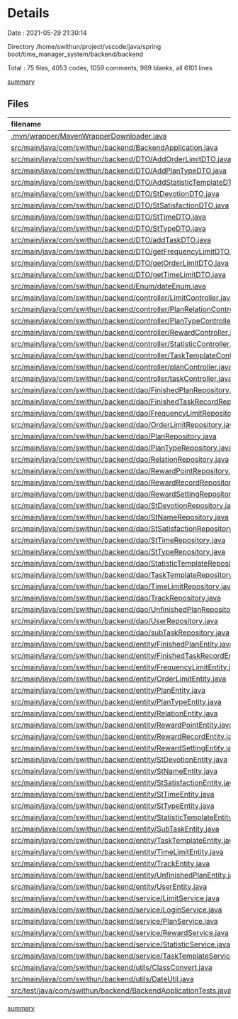 # Details

Date : 2021-05-29 21:30:14

Directory /home/swithun/project/vscode/java/spring boot/time_manager_system/backend/backend

Total : 75 files,  4053 codes, 1059 comments, 989 blanks, all 6101 lines

[summary](results.md)

## Files
| filename | language | code | comment | blank | total |
| :--- | :--- | ---: | ---: | ---: | ---: |
| [.mvn/wrapper/MavenWrapperDownloader.java](/.mvn/wrapper/MavenWrapperDownloader.java) | java | 76 | 31 | 11 | 118 |
| [src/main/java/com/swithun/backend/BackendApplication.java](/src/main/java/com/swithun/backend/BackendApplication.java) | java | 9 | 0 | 5 | 14 |
| [src/main/java/com/swithun/backend/DTO/AddOrderLimitDTO.java](/src/main/java/com/swithun/backend/DTO/AddOrderLimitDTO.java) | java | 29 | 18 | 2 | 49 |
| [src/main/java/com/swithun/backend/DTO/AddPlanTypeDTO.java](/src/main/java/com/swithun/backend/DTO/AddPlanTypeDTO.java) | java | 20 | 9 | 6 | 35 |
| [src/main/java/com/swithun/backend/DTO/AddStatisticTemplateDTO.java](/src/main/java/com/swithun/backend/DTO/AddStatisticTemplateDTO.java) | java | 53 | 9 | 4 | 66 |
| [src/main/java/com/swithun/backend/DTO/StDevotionDTO.java](/src/main/java/com/swithun/backend/DTO/StDevotionDTO.java) | java | 17 | 9 | 1 | 27 |
| [src/main/java/com/swithun/backend/DTO/StSatisfactionDTO.java](/src/main/java/com/swithun/backend/DTO/StSatisfactionDTO.java) | java | 17 | 9 | 1 | 27 |
| [src/main/java/com/swithun/backend/DTO/StTimeDTO.java](/src/main/java/com/swithun/backend/DTO/StTimeDTO.java) | java | 32 | 9 | 2 | 43 |
| [src/main/java/com/swithun/backend/DTO/StTypeDTO.java](/src/main/java/com/swithun/backend/DTO/StTypeDTO.java) | java | 17 | 9 | 1 | 27 |
| [src/main/java/com/swithun/backend/DTO/addTaskDTO.java](/src/main/java/com/swithun/backend/DTO/addTaskDTO.java) | java | 85 | 18 | 4 | 107 |
| [src/main/java/com/swithun/backend/DTO/getFrequencyLimitDTO.java](/src/main/java/com/swithun/backend/DTO/getFrequencyLimitDTO.java) | java | 48 | 18 | 3 | 69 |
| [src/main/java/com/swithun/backend/DTO/getOrderLimitDTO.java](/src/main/java/com/swithun/backend/DTO/getOrderLimitDTO.java) | java | 38 | 9 | 11 | 58 |
| [src/main/java/com/swithun/backend/DTO/getTimeLimitDTO.java](/src/main/java/com/swithun/backend/DTO/getTimeLimitDTO.java) | java | 40 | 18 | 3 | 61 |
| [src/main/java/com/swithun/backend/Enum/dateEnum.java](/src/main/java/com/swithun/backend/Enum/dateEnum.java) | java | 6 | 9 | 3 | 18 |
| [src/main/java/com/swithun/backend/controller/LimitController.java](/src/main/java/com/swithun/backend/controller/LimitController.java) | java | 96 | 18 | 24 | 138 |
| [src/main/java/com/swithun/backend/controller/PlanRelationController.java](/src/main/java/com/swithun/backend/controller/PlanRelationController.java) | java | 28 | 15 | 8 | 51 |
| [src/main/java/com/swithun/backend/controller/PlanTypeController.java](/src/main/java/com/swithun/backend/controller/PlanTypeController.java) | java | 43 | 9 | 10 | 62 |
| [src/main/java/com/swithun/backend/controller/RewardController.java](/src/main/java/com/swithun/backend/controller/RewardController.java) | java | 40 | 24 | 15 | 79 |
| [src/main/java/com/swithun/backend/controller/StatisticController.java](/src/main/java/com/swithun/backend/controller/StatisticController.java) | java | 42 | 27 | 16 | 85 |
| [src/main/java/com/swithun/backend/controller/TaskTemplateController.java](/src/main/java/com/swithun/backend/controller/TaskTemplateController.java) | java | 44 | 18 | 14 | 76 |
| [src/main/java/com/swithun/backend/controller/planController.java](/src/main/java/com/swithun/backend/controller/planController.java) | java | 70 | 28 | 23 | 121 |
| [src/main/java/com/swithun/backend/controller/taskController.java](/src/main/java/com/swithun/backend/controller/taskController.java) | java | 45 | 15 | 13 | 73 |
| [src/main/java/com/swithun/backend/dao/FinishedPlanRepository.java](/src/main/java/com/swithun/backend/dao/FinishedPlanRepository.java) | java | 7 | 18 | 5 | 30 |
| [src/main/java/com/swithun/backend/dao/FinishedTaskRecordRepository.java](/src/main/java/com/swithun/backend/dao/FinishedTaskRecordRepository.java) | java | 8 | 9 | 4 | 21 |
| [src/main/java/com/swithun/backend/dao/FrequencyLimitRepository.java](/src/main/java/com/swithun/backend/dao/FrequencyLimitRepository.java) | java | 8 | 9 | 5 | 22 |
| [src/main/java/com/swithun/backend/dao/OrderLimitRepository.java](/src/main/java/com/swithun/backend/dao/OrderLimitRepository.java) | java | 10 | 9 | 3 | 22 |
| [src/main/java/com/swithun/backend/dao/PlanRepository.java](/src/main/java/com/swithun/backend/dao/PlanRepository.java) | java | 14 | 36 | 6 | 56 |
| [src/main/java/com/swithun/backend/dao/PlanTypeRepository.java](/src/main/java/com/swithun/backend/dao/PlanTypeRepository.java) | java | 12 | 9 | 5 | 26 |
| [src/main/java/com/swithun/backend/dao/RelationRepository.java](/src/main/java/com/swithun/backend/dao/RelationRepository.java) | java | 14 | 18 | 6 | 38 |
| [src/main/java/com/swithun/backend/dao/RewardPointRepository.java](/src/main/java/com/swithun/backend/dao/RewardPointRepository.java) | java | 5 | 9 | 5 | 19 |
| [src/main/java/com/swithun/backend/dao/RewardRecordRepository.java](/src/main/java/com/swithun/backend/dao/RewardRecordRepository.java) | java | 5 | 15 | 5 | 25 |
| [src/main/java/com/swithun/backend/dao/RewardSettingRepository.java](/src/main/java/com/swithun/backend/dao/RewardSettingRepository.java) | java | 5 | 24 | 5 | 34 |
| [src/main/java/com/swithun/backend/dao/StDevotionRepository.java](/src/main/java/com/swithun/backend/dao/StDevotionRepository.java) | java | 9 | 9 | 6 | 24 |
| [src/main/java/com/swithun/backend/dao/StNameRepository.java](/src/main/java/com/swithun/backend/dao/StNameRepository.java) | java | 9 | 9 | 6 | 24 |
| [src/main/java/com/swithun/backend/dao/StSatisfactionRepository.java](/src/main/java/com/swithun/backend/dao/StSatisfactionRepository.java) | java | 9 | 9 | 6 | 24 |
| [src/main/java/com/swithun/backend/dao/StTimeRepository.java](/src/main/java/com/swithun/backend/dao/StTimeRepository.java) | java | 9 | 18 | 4 | 31 |
| [src/main/java/com/swithun/backend/dao/StTypeRepository.java](/src/main/java/com/swithun/backend/dao/StTypeRepository.java) | java | 9 | 9 | 6 | 24 |
| [src/main/java/com/swithun/backend/dao/StatisticTemplateRepository.java](/src/main/java/com/swithun/backend/dao/StatisticTemplateRepository.java) | java | 7 | 9 | 5 | 21 |
| [src/main/java/com/swithun/backend/dao/TaskTemplateRepository.java](/src/main/java/com/swithun/backend/dao/TaskTemplateRepository.java) | java | 7 | 18 | 5 | 30 |
| [src/main/java/com/swithun/backend/dao/TimeLimitRepository.java](/src/main/java/com/swithun/backend/dao/TimeLimitRepository.java) | java | 8 | 18 | 5 | 31 |
| [src/main/java/com/swithun/backend/dao/TrackRepository.java](/src/main/java/com/swithun/backend/dao/TrackRepository.java) | java | 7 | 18 | 5 | 30 |
| [src/main/java/com/swithun/backend/dao/UnfinishedPlanRepository.java](/src/main/java/com/swithun/backend/dao/UnfinishedPlanRepository.java) | java | 12 | 9 | 3 | 24 |
| [src/main/java/com/swithun/backend/dao/UserRepository.java](/src/main/java/com/swithun/backend/dao/UserRepository.java) | java | 8 | 0 | 4 | 12 |
| [src/main/java/com/swithun/backend/dao/subTaskRepository.java](/src/main/java/com/swithun/backend/dao/subTaskRepository.java) | java | 17 | 18 | 5 | 40 |
| [src/main/java/com/swithun/backend/entity/FinishedPlanEntity.java](/src/main/java/com/swithun/backend/entity/FinishedPlanEntity.java) | java | 39 | 9 | 10 | 58 |
| [src/main/java/com/swithun/backend/entity/FinishedTaskRecordEntity.java](/src/main/java/com/swithun/backend/entity/FinishedTaskRecordEntity.java) | java | 58 | 9 | 13 | 80 |
| [src/main/java/com/swithun/backend/entity/FrequencyLimitEntity.java](/src/main/java/com/swithun/backend/entity/FrequencyLimitEntity.java) | java | 91 | 9 | 22 | 122 |
| [src/main/java/com/swithun/backend/entity/OrderLimitEntity.java](/src/main/java/com/swithun/backend/entity/OrderLimitEntity.java) | java | 59 | 0 | 15 | 74 |
| [src/main/java/com/swithun/backend/entity/PlanEntity.java](/src/main/java/com/swithun/backend/entity/PlanEntity.java) | java | 299 | 12 | 71 | 382 |
| [src/main/java/com/swithun/backend/entity/PlanTypeEntity.java](/src/main/java/com/swithun/backend/entity/PlanTypeEntity.java) | java | 120 | 9 | 29 | 158 |
| [src/main/java/com/swithun/backend/entity/RelationEntity.java](/src/main/java/com/swithun/backend/entity/RelationEntity.java) | java | 48 | 24 | 12 | 84 |
| [src/main/java/com/swithun/backend/entity/RewardPointEntity.java](/src/main/java/com/swithun/backend/entity/RewardPointEntity.java) | java | 46 | 0 | 11 | 57 |
| [src/main/java/com/swithun/backend/entity/RewardRecordEntity.java](/src/main/java/com/swithun/backend/entity/RewardRecordEntity.java) | java | 67 | 9 | 17 | 93 |
| [src/main/java/com/swithun/backend/entity/RewardSettingEntity.java](/src/main/java/com/swithun/backend/entity/RewardSettingEntity.java) | java | 90 | 9 | 21 | 120 |
| [src/main/java/com/swithun/backend/entity/StDevotionEntity.java](/src/main/java/com/swithun/backend/entity/StDevotionEntity.java) | java | 60 | 17 | 15 | 92 |
| [src/main/java/com/swithun/backend/entity/StNameEntity.java](/src/main/java/com/swithun/backend/entity/StNameEntity.java) | java | 48 | 9 | 13 | 70 |
| [src/main/java/com/swithun/backend/entity/StSatisfactionEntity.java](/src/main/java/com/swithun/backend/entity/StSatisfactionEntity.java) | java | 57 | 0 | 15 | 72 |
| [src/main/java/com/swithun/backend/entity/StTimeEntity.java](/src/main/java/com/swithun/backend/entity/StTimeEntity.java) | java | 102 | 3 | 26 | 131 |
| [src/main/java/com/swithun/backend/entity/StTypeEntity.java](/src/main/java/com/swithun/backend/entity/StTypeEntity.java) | java | 76 | 9 | 21 | 106 |
| [src/main/java/com/swithun/backend/entity/StatisticTemplateEntity.java](/src/main/java/com/swithun/backend/entity/StatisticTemplateEntity.java) | java | 86 | 1 | 21 | 108 |
| [src/main/java/com/swithun/backend/entity/SubTaskEntity.java](/src/main/java/com/swithun/backend/entity/SubTaskEntity.java) | java | 68 | 9 | 18 | 95 |
| [src/main/java/com/swithun/backend/entity/TaskTemplateEntity.java](/src/main/java/com/swithun/backend/entity/TaskTemplateEntity.java) | java | 68 | 26 | 19 | 113 |
| [src/main/java/com/swithun/backend/entity/TimeLimitEntity.java](/src/main/java/com/swithun/backend/entity/TimeLimitEntity.java) | java | 63 | 9 | 15 | 87 |
| [src/main/java/com/swithun/backend/entity/TrackEntity.java](/src/main/java/com/swithun/backend/entity/TrackEntity.java) | java | 66 | 9 | 17 | 92 |
| [src/main/java/com/swithun/backend/entity/UnfinishedPlanEntity.java](/src/main/java/com/swithun/backend/entity/UnfinishedPlanEntity.java) | java | 39 | 9 | 9 | 57 |
| [src/main/java/com/swithun/backend/entity/UserEntity.java](/src/main/java/com/swithun/backend/entity/UserEntity.java) | java | 49 | 0 | 11 | 60 |
| [src/main/java/com/swithun/backend/service/LimitService.java](/src/main/java/com/swithun/backend/service/LimitService.java) | java | 80 | 21 | 23 | 124 |
| [src/main/java/com/swithun/backend/service/LoginService.java](/src/main/java/com/swithun/backend/service/LoginService.java) | java | 13 | 0 | 5 | 18 |
| [src/main/java/com/swithun/backend/service/PlanService.java](/src/main/java/com/swithun/backend/service/PlanService.java) | java | 443 | 72 | 110 | 625 |
| [src/main/java/com/swithun/backend/service/RewardService.java](/src/main/java/com/swithun/backend/service/RewardService.java) | java | 51 | 24 | 21 | 96 |
| [src/main/java/com/swithun/backend/service/StatisticService.java](/src/main/java/com/swithun/backend/service/StatisticService.java) | java | 314 | 64 | 50 | 428 |
| [src/main/java/com/swithun/backend/service/TaskTemplateService.java](/src/main/java/com/swithun/backend/service/TaskTemplateService.java) | java | 60 | 20 | 12 | 92 |
| [src/main/java/com/swithun/backend/utils/ClassConvert.java](/src/main/java/com/swithun/backend/utils/ClassConvert.java) | java | 174 | 16 | 31 | 221 |
| [src/main/java/com/swithun/backend/utils/DateUtil.java](/src/main/java/com/swithun/backend/utils/DateUtil.java) | java | 64 | 13 | 12 | 89 |
| [src/test/java/com/swithun/backend/BackendApplicationTests.java](/src/test/java/com/swithun/backend/BackendApplicationTests.java) | java | 61 | 9 | 15 | 85 |

[summary](results.md)